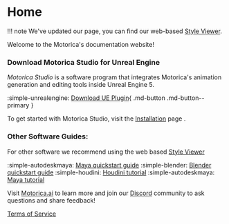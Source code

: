 # Home

!!! note
    We've updated our page, you can find our web-based [Style Viewer](http://mogen.motorica.ai).
    
Welcome to the Motorica's documentation website!

### Download Motorica Studio for Unreal Engine

*Motorica Studio* is a software program that integrates Motorica's animation generation and editing tools inside Unreal Engine 5.

:simple-unrealengine: [Download UE Plugin](https://mostudiodocs.pages.dev/downloads/){ .md-button .md-button--primary }

To get started with Motorica Studio, visit the [Installation](get-started/index.md) page .

### Other Software Guides:

For other software we recommend using the web based [Style Viewer](https://mogen.motorica.ai/)

<div class="grid cards" markdown>

:simple-autodeskmaya: [Maya quickstart guide](https://www.motorica.ai/s/Quickstart_guide_maya.pdf)
:simple-blender: [Blender quickstart guide](https://www.motorica.ai/s/Quickstart_guide_blender.pdf)
:simple-houdini: [Houdini tutorial](https://youtu.be/m5ZcMsATAfg)
:simple-autodeskmaya: [Maya tutorial](https://vimeo.com/831841460)

</div>

Visit [Motorica.ai](https://www.motorica.ai/) to learn more and join our [Discord](https://discord.com/invite/KWRqNzcjYA) community to ask questions and share feedback!

[Terms of Service](https://www.motorica.ai/terms-of-service)
